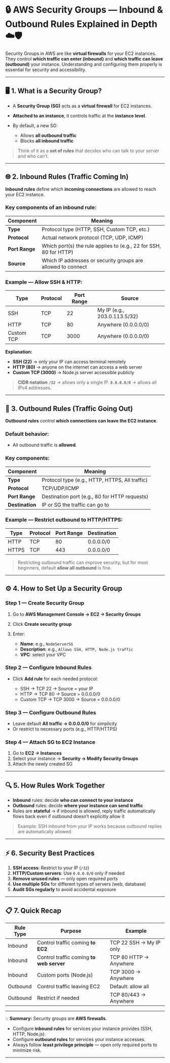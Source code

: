 

# 🔒 AWS Security Groups — Inbound & Outbound Rules Explained in Depth ☁️🛡️

Security Groups in AWS are like **virtual firewalls** for your EC2 instances. They control **which traffic can enter (inbound)** and **which traffic can leave (outbound)** your instance. Understanding and configuring them properly is essential for security and accessibility.

---

## 🖥️ 1. What is a Security Group?

* A **Security Group (SG)** acts as a **virtual firewall** for EC2 instances.
* **Attached to an instance**, it controls traffic at the **instance level**.
* By default, a new SG:

  * Allows **all outbound traffic**
  * Blocks **all inbound traffic**

> Think of it as a **set of rules** that decides who can talk to your server and who can’t.

---

## 🌐 2. Inbound Rules (Traffic Coming In)

**Inbound rules** define which **incoming connections** are allowed to reach your EC2 instance.

### Key components of an inbound rule:

| Component      | Meaning                                                           |
| -------------- | ----------------------------------------------------------------- |
| **Type**       | Protocol type (HTTP, SSH, Custom TCP, etc.)                       |
| **Protocol**   | Actual network protocol (TCP, UDP, ICMP)                          |
| **Port Range** | Which port(s) the rule applies to (e.g., 22 for SSH, 80 for HTTP) |
| **Source**     | Which IP addresses or security groups are allowed to connect      |

### Example — Allow SSH & HTTP:

| Type       | Protocol | Port Range | Source                       |
| ---------- | -------- | ---------- | ---------------------------- |
| SSH        | TCP      | 22         | My IP (e.g., 203.0.113.5/32) |
| HTTP       | TCP      | 80         | Anywhere (0.0.0.0/0)         |
| Custom TCP | TCP      | 3000       | Anywhere (0.0.0.0/0)         |

**Explanation:**

* **SSH (22)** → only your IP can access terminal remotely
* **HTTP (80)** → anyone on the internet can access a web server
* **Custom TCP (3000)** → Node.js server accessible publicly

> **CIDR notation `/32`** → allows only a single IP.
> **`0.0.0.0/0`** → allows all IPv4 addresses.

---

## 🚀 3. Outbound Rules (Traffic Going Out)

**Outbound rules** control **which connections can leave the EC2 instance**.

### Default behavior:

* All outbound traffic is **allowed**.

### Key components:

| Component       | Meaning                                        |
| --------------- | ---------------------------------------------- |
| **Type**        | Protocol type (e.g., HTTP, HTTPS, All traffic) |
| **Protocol**    | TCP/UDP/ICMP                                   |
| **Port Range**  | Destination port (e.g., 80 for HTTP requests)  |
| **Destination** | IP or SG the traffic can go to                 |

### Example — Restrict outbound to HTTP/HTTPS:

| Type  | Protocol | Port Range | Destination |
| ----- | -------- | ---------- | ----------- |
| HTTP  | TCP      | 80         | 0.0.0.0/0   |
| HTTPS | TCP      | 443        | 0.0.0.0/0   |

> Restricting outbound traffic can improve security, but for most beginners, default **allow all outbound** is fine.

---

## ⚙️ 4. How to Set Up a Security Group

### Step 1 — Create Security Group

1. Go to **AWS Management Console → EC2 → Security Groups**
2. Click **Create security group**
3. Enter:

   * **Name**: e.g., `NodeServerSG`
   * **Description**: e.g., `Allows SSH, HTTP, Node.js traffic`
   * **VPC**: select your VPC

### Step 2 — Configure Inbound Rules

* Click **Add rule** for each needed protocol:

  * SSH → TCP 22 → Source = your IP
  * HTTP → TCP 80 → Source = 0.0.0.0/0
  * Custom TCP → TCP 3000 → Source = 0.0.0.0/0

### Step 3 — Configure Outbound Rules

* Leave default **All traffic → 0.0.0.0/0** for simplicity
* Or restrict to necessary ports (e.g., HTTP/HTTPS)

### Step 4 — Attach SG to EC2 Instance

1. Go to **EC2 → Instances**
2. Select your instance → **Security → Modify Security Groups**
3. Attach the newly created SG

---

## 🔍 5. How Rules Work Together

* **Inbound** rules: decide **who can connect to your instance**
* **Outbound** rules: decide **where your instance can send traffic**
* Rules are **stateful** → if inbound is allowed, reply traffic automatically flows back even if outbound doesn’t explicitly allow it

> Example: SSH inbound from your IP works because outbound replies are automatically allowed.

---

## ⚡ 6. Security Best Practices

1. **SSH access**: Restrict to your IP (`/32`)
2. **HTTP/Custom servers**: Use `0.0.0.0/0` only if needed
3. **Remove unused rules** — only open required ports
4. **Use multiple SGs** for different types of servers (web, database)
5. **Audit SGs regularly** to avoid accidental exposure

---

## 📋 7. Quick Recap

| Rule Type | Purpose                                  | Example                 |
| --------- | ---------------------------------------- | ----------------------- |
| Inbound   | Control traffic coming **to EC2**        | TCP 22 SSH → My IP only |
| Inbound   | Control traffic coming **to web server** | TCP 80 HTTP → Anywhere  |
| Inbound   | Custom ports (Node.js)                   | TCP 3000 → Anywhere     |
| Outbound  | Control traffic leaving EC2              | Default: allow all      |
| Outbound  | Restrict if needed                       | TCP 80/443 → Anywhere   |

---

💡 **Summary:**
Security groups are **AWS firewalls**.

* Configure **inbound rules** for services your instance provides (SSH, HTTP, Node.js).
* Configure **outbound rules** for services your instance accesses.
* Always follow **least privilege principle** — open only required ports to minimize risk.

---